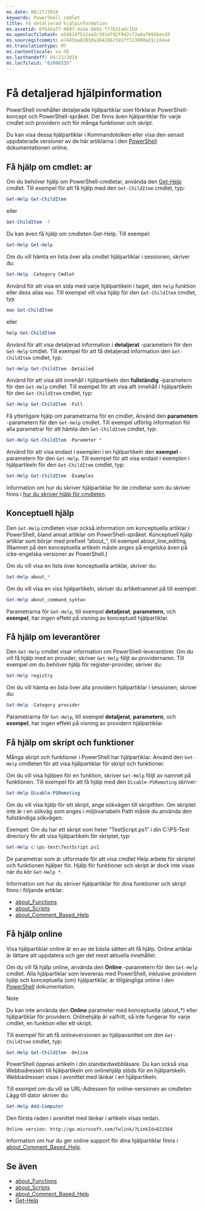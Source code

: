 ```yaml
---
ms.date: 08/27/2018
keywords: PowerShell cmdlet
title: Få detaljerad hjälpinformation
ms.assetid: 6fb4daf7-8607-4a3e-b692-f77631adc1b9
ms.openlocfilehash: e58814f512aa2c5914f92f942cf2a4a76956ee20
ms.sourcegitcommit: e7445ba8203da304286c591ff513900ad1c244a4
ms.translationtype: MT
ms.contentlocale: sv-SE
ms.lasthandoff: 04/23/2019
ms.locfileid: "62086535"
---
```

# <a name="getting-detailed-help-information"></a>Få detaljerad hjälpinformation

PowerShell innehåller detaljerade hjälpartiklar som förklarar PowerShell-koncept och PowerShell-språket. Det finns även hjälpartiklar för varje cmdlet och providern och för många funktioner och skript.

Du kan visa dessa hjälpartiklar i Kommandotolken eller visa den senast uppdaterade versioner av de här artiklarna i den [PowerShell](/powershell/scripting/overview) dokumentationen online.

## <a name="getting-help-for-cmdlets"></a>Få hjälp om cmdlet: ar

Om du behöver hjälp om PowerShell-cmdletar, använda den [Get-Help](/powershell/module/microsoft.powershell.core/Get-Help) cmdlet. Till exempel för att få hjälp med den `Get-ChildItem` cmdlet, typ:

```powershell
Get-Help Get-ChildItem
```

eller

```powershell
Get-ChildItem -?
```

Du kan även få hjälp om cmdleten Get-Help. Till exempel:

```powershell
Get-Help Get-Help
```

Om du vill hämta en lista över alla cmdlet hjälpartiklar i sessionen, skriver du:

```powershell
Get-Help -Category Cmdlet
```

Använd för att visa en sida med varje hjälpartikeln i taget, den `help` funktion eller dess alias `man`.
Till exempel vill visa hjälp för den `Get-ChildItem` cmdlet, typ

```powershell
man Get-ChildItem
```

eller

```powershell
help Get-ChildItem
```

Använd för att visa detaljerad information i **detaljerat** -parametern för den `Get-Help` cmdlet. Till exempel för att få detaljerad information den `Get-ChildItem` cmdlet, typ:

```powershell
Get-Help Get-ChildItem -Detailed
```

Använd för att visa allt innehåll i hjälpartikeln den **fullständig** -parametern för den `Get-Help` cmdlet. Till exempel för att visa allt innehåll i hjälpartikeln för den `Get-ChildItem` cmdlet, typ:

```powershell
Get-Help Get-ChildItem -Full
```

Få ytterligare hjälp om parametrarna för en cmdlet, Använd den **parametern** -parametern för den `Get-Help` cmdlet. Till exempel utförlig information för alla parametrar för att hämta den `Get-ChildItem` cmdlet, typ:

```powershell
Get-Help Get-ChildItem -Parameter *
```

Använd för att visa endast i exemplen i en hjälpartikeln den **exempel** -parametern för den `Get-Help`.
Till exempel för att visa endast i exemplen i hjälpartikeln för den `Get-ChildItem` cmdlet, typ:

```powershell
Get-Help Get-ChildItem -Examples
```

Information om hur du skriver hjälpartiklar för de cmdletar som du skriver finns i [hur du skriver hjälp för cmdleten](/powershell/developer/help/writing-help-for-windows-powershell-cmdlets).

## <a name="getting-conceptual-help"></a>Konceptuell hjälp

Den `Get-Help` cmdleten visar också information om konceptuella artiklar i PowerShell, bland annat artiklar om PowerShell-språket. Konceptuell hjälp artiklar som börjar med prefixet ”about_”, till exempel about_line_editing. (Namnet på den konceptuella artikeln måste anges på engelska även på icke-engelska versioner av PowerShell.)

Om du vill visa en lista över konceptuella artiklar, skriver du:

```powershell
Get-Help about_*
```

Om du vill visa en viss hjälpartikeln, skriver du artikelnamnet på till exempel:

```powershell
Get-Help about_command_syntax
```

Parametrarna för `Get-Help`, till exempel **detaljerat**, **parametern**, och **exempel**, har ingen effekt på visning av konceptuell hjälpartiklar.

## <a name="getting-help-about-providers"></a>Få hjälp om leverantörer

Den `Get-Help` cmdlet visar information om PowerShell-leverantörer. Om du vill få hjälp med en provider, skriver `Get-Help` följt av providernamn. Till exempel om du behöver hjälp för register-provider, skriver du:

```powershell
Get-Help registry
```

Om du vill hämta en lista över alla providern hjälpartiklar i sessionen, skriver du:

```powershell
Get-Help -Category provider
```

Parametrarna för `Get-Help`, till exempel **detaljerat**, **parametern**, och **exempel**, har ingen effekt på visning av providern hjälpartiklar.

## <a name="getting-help-about-scripts-and-functions"></a>Få hjälp om skript och funktioner

Många skript och funktioner i PowerShell har hjälpartiklar. Använd den `Get-Help` cmdleten för att visa hjälpartiklar för skript och funktioner.

Om du vill visa hjälpen för en funktion, skriver `Get-Help` följt av namnet på funktionen. Till exempel för att få hjälp med den `Disable-PSRemoting` skriver:

```powershell
Get-Help Disable-PSRemoting
```

Om du vill visa hjälp för ett skript, ange sökvägen till skriptfilen. Om skriptet inte är i en sökväg som anges i miljövariabeln Path måste du använda den fullständiga sökvägen.

Exempel: Om du har ett skript som heter ”TestScript.ps1” i din C:\\PS-Test directory för att visa hjälpartikeln för skriptet, typ:

```powershell
Get-Help c:\ps-test\TestScript.ps1
```

De parametrar som är utformade för att visa cmdlet Help arbete för skriptet och funktionen hjälper för. Hjälp för funktioner och skript är dock inte visas när du kör `Get-Help *`.

Information om hur du skriver hjälpartiklar för dina funktioner och skript finns i följande artiklar:

- [about_Functions](/powershell/module/microsoft.powershell.core/about/about_functions)
- [about_Scripts](/powershell/module/microsoft.powershell.core/about/about_scripts)
- [about_Comment_Based_Help](/powershell/module/microsoft.powershell.core/about/about_comment_based_help)

## <a name="getting-help-online"></a>Få hjälp online

Visa hjälpartiklar online är en av de bästa sätten att få hjälp. Online artiklar är lättare att uppdatera och ger det mest aktuella innehållet.

Om du vill få hjälp online, använda den **Online** -parametern för den `Get-Help` cmdlet. Alla hjälpartiklar som levereras med PowerShell, inklusive providern hjälp och konceptuella (om) hjälpartiklar, är tillgängliga online i den [PowerShell](/powershell/scripting/powershell-scripting) dokumentation.

> [!NOTE]
> Du kan inte använda den **Online** parameter med konceptuella (about_\*) eller hjälpartiklar för providern.
> Onlinehjälp är valfritt, så inte fungerar för varje cmdlet, en funktion eller ett skript.

Till exempel för att få onlineversionen av hjälpavsnittet om den `Get-ChildItem` cmdlet, typ:

```powershell
Get-Help Get-ChildItem -Online
```

PowerShell öppnas artikeln i din standardwebbläsare. Du kan också visa Webbadressen till hjälpartikeln om onlinehjälp stöds för en hjälpartikeln. Webbadressen visas i avsnittet med länkar i en hjälpartikeln.

Till exempel om du vill se URL-Adressen för online-versionen av cmdleten Lägg till dator skriver du:

```powershell
Get-Help Add-Computer
```

Den första raden i avsnittet med länkar i artikeln visas nedan.

```Output
Online version: http://go.microsoft.com/fwlink/?LinkId=821564
```

Information om hur du ger online support för dina hjälpartiklar finns i [about_Comment_Based_Help](/powershell/module/microsoft.powershell.core/about/about_comment_based_help).

## <a name="see-also"></a>Se även

- [about_Functions](/powershell/module/microsoft.powershell.core/about/about_functions)
- [about_Scripts](/powershell/module/microsoft.powershell.core/about/about_scripts)
- [about_Comment_Based_Help](/powershell/module/microsoft.powershell.core/about/about_comment_based_help)
- [Get-Help](/powershell/module/microsoft.powershell.core/get-help)
